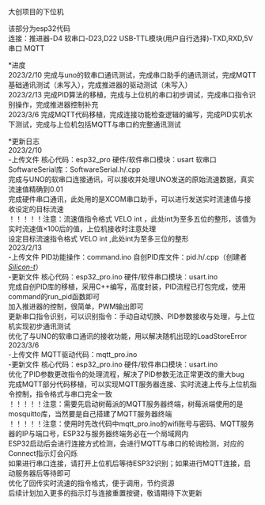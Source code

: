 大创项目的下位机  

该部分为esp32代码  
连接：推进器-D4 软串口-D23,D22 USB-TTL模块(用户自行选择)-TXD,RXD,5V 串口 MQTT  

*进度  
2023/2/10  完成与uno的软串口通讯测试，完成串口助手的通讯测试，完成MQTT基础通讯测试（未写入），完成推进器的驱动测试（未写入）  
2023/2/13  完成PID算法的移植，完成与上位机的串口初步调试，完成串口指令识别操作，完成推进器控制补充   
2023/3/6  完成MQTT代码移植，完成连接功能检查逻辑的编写，完成PID实机水下测试，完成与上位机包括MQTT与串口的完整通讯测试  


*更新日志  
2023/2/10  
-上传文件  核心代码：esp32_pro  硬件/软件串口模块：usart  软串口SoftwareSerial库：SoftwareSerial.h/.cpp  
完成与UNO的软串口连接通讯，可以接收并处理UNO发送的原始流速数据，真实流速值精确到0.01  
完成硬件串口通讯，此处用的是XCOM串口助手，可以进行发送实时流速值与接收设定的目标流速  
！！！！！注意：流速值指令格式 VELO int ，此处int为至多五位的整形，该值为实时流速值×100后的值，上位机接收时注意处理  
设定目标流速指令格式 VELO int ,此处int为至多三位的整形  
2023/2/13  
-上传文件  PID功能操作：command.ino  自创PID库文件：pid.h/.cpp（创建者[*Silicon-t*](https://github.com/Silicon-t)）  
-更新文件  核心代码：esp32_pro.ino  硬件/软件串口模块：usart.ino  
完成自创PID库的移植，采用C++编写，高度封装，PID流程已打包完成，使用command的run_pid函数即可  
加入推进器的控制，很简单，PWM输出即可  
更新串口指令识别，可以识别指令：手动自动切换、PID参数接收与处理，与上位机实现初步通讯测试  
优化了与UNO的软串口通讯的接收功能，用以解决随机出现的LoadStoreError  
2023/3/6  
-上传文件  MQTT驱动代码：mqtt_pro.ino  
-更新文件  核心代码：esp32_pro.ino  硬件/软件串口模块：usart.ino  
优化了PID参数更改指令的处理流程，解决了PID参数无法正常更改的重大bug  
完成MQTT部分代码移植，可以实现MQTT服务器连接、实时流速上传与上位机指令控制，指令格式与串口完全一致   
！！！！！注意：需要先启动树莓派的MQTT服务器终端，树莓派端使用的是mosquitto库，当然要是自己搭建了MQTT服务器终端  
！！！！！注意：使用时先改代码中mqtt_pro.ino的wifi账号与密码、MQTT服务器的IP与端口号，ESP32与服务器终端务必在一个局域网内   
ESP32启动后会进行连接方式检测，会进行MQTT与串口的轮询检测，对应的Connect指示灯会闪烁  
如果进行串口连接，请打开上位机后等待ESP32识别；如果进行MQTT连接，启动服务器后等待即可  
优化了回传实时流速的指令格式，便于调用，节约资源  
后续计划加入更多的指示灯与连接重置按键，敬请期待下次更新  

